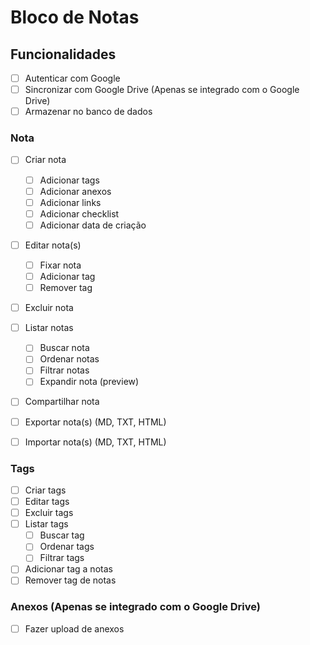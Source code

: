 # Bloco de Notas

## Funcionalidades

- [ ] Autenticar com Google
- [ ] Sincronizar com Google Drive (Apenas se integrado com o Google Drive)
- [ ] Armazenar no banco de dados

### Nota

- [ ] Criar nota
  - [ ] Adicionar tags
  - [ ] Adicionar anexos
  - [ ] Adicionar links
  - [ ] Adicionar checklist
  - [ ] Adicionar data de criação
- [ ] Editar nota(s)
  - [ ] Fixar nota
  - [ ] Adicionar tag
  - [ ] Remover tag
- [ ] Excluir nota
- [ ] Listar notas

  - [ ] Buscar nota
  - [ ] Ordenar notas
  - [ ] Filtrar notas
  - [ ] Expandir nota (preview)

- [ ] Compartilhar nota
- [ ] Exportar nota(s) (MD, TXT, HTML)
- [ ] Importar nota(s) (MD, TXT, HTML)

### Tags

- [ ] Criar tags
- [ ] Editar tags
- [ ] Excluir tags
- [ ] Listar tags
  - [ ] Buscar tag
  - [ ] Ordenar tags
  - [ ] Filtrar tags
- [ ] Adicionar tag a notas
- [ ] Remover tag de notas

### Anexos (Apenas se integrado com o Google Drive)

- [ ] Fazer upload de anexos
